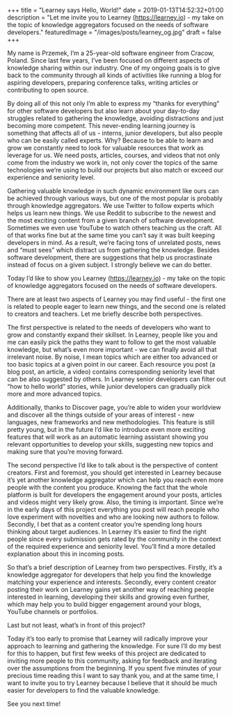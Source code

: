 +++
title = "Learney says Hello, World!"
date = 2019-01-13T14:52:32+01:00
description = "Let me invite you to Learney (https://learney.io) - my take on the topic of knowledge aggregators focused on the needs of software developers."
featuredImage = "/images/posts/learney_og.jpg"
draft = false
+++

My name is Przemek, I’m a 25-year-old software engineer from Cracow, Poland. Since last few years, I’ve been focused on different aspects of knowledge sharing within our industry. One of my ongoing goals is to give back to the community through all kinds of activities like running a blog for aspiring developers, preparing conference talks, writing articles or contributing to open source.

By doing all of this not only I’m able to express my “thanks for everything” for other software developers but also learn about your day-to-day struggles related to gathering the knowledge, avoiding distractions and just becoming more competent. This never-ending learning journey is something that affects all of us - interns, junior developers, but also people who can be easily called experts. Why? Because to be able to learn and grow we constantly need to look for valuable resources that work as leverage for us. We need posts, articles, courses, and videos that not only come from the industry we work in, not only cover the topics of the same technologies we’re using to build our projects but also match or exceed our experience and seniority level.

Gathering valuable knowledge in such dynamic environment like ours can be achieved through various ways, but one of the most popular is probably through knowledge aggregators. We use Twitter to follow experts which helps us learn new things. We use Reddit to subscribe to the newest and the most exciting content from a given branch of software development. Sometimes we even use YouTube to watch others teaching us the craft. All of that works fine but at the same time you can’t say it was built keeping developers in mind. As a result, we’re facing tons of unrelated posts, news and “must sees” which distract us from gathering the knowledge. Besides software development, there are suggestions that help us procrastinate instead of focus on a given subject. I strongly believe we can do better.

Today I’d like to show you Learney (https://learney.io) - my take on the topic of knowledge aggregators focused on the needs of software developers.

There are at least two aspects of Learney you may find useful - the first one is related to people eager to learn new things, and the second one is related to creators and teachers. Let me briefly describe both perspectives.

The first perspective is related to the needs of developers who want to grow and constantly expand their skillset. In Learney, people like you and me can easily pick the paths they want to follow to get the most valuable knowledge, but what’s even more important - we can finally avoid all that irrelevant noise. By noise, I mean topics which are either too advanced or too basic topics at a given point in our career. Each resource you post (a blog post, an article, a video) contains corresponding seniority level that can be also suggested by others. In Learney senior developers can filter out “how to hello world” stories, while junior developers can gradually pick more and more advanced topics.

Additionally, thanks to Discover page, you’re able to widen your worldview and discover all the things outside of your areas of interest - new languages, new frameworks and new methodologies. This feature is still pretty young, but in the future I’d like to introduce even more exciting features that will work as an automatic learning assistant showing you relevant opportunities to develop your skills, suggesting new topics and making sure that you’re moving forward.

The second perspective I’d like to talk about is the perspective of content creators. First and foremost, you should get interested in Learney because it’s yet another knowledge aggregator which can help you reach even more people with the content you produce. Knowing the fact that the whole platform is built for developers the engagement around your posts, articles and videos might very likely grow. Also, the timing is important. Since we’re in the early days of this project everything you post will reach people who love experiment with novelties and who are looking new authors to follow. Secondly, I bet that as a content creator you’re spending long hours thinking about target audiences. In Learney it’s easier to find the right people since every submission gets rated by the community in the context of the required experience and seniority level. You’ll find a more detailed explanation about this in incoming posts.

So that’s a brief description of Learney from two perspectives. Firstly, it’s a knowledge aggregator for developers that help you find the knowledge matching your experience and interests. Secondly, every content creator posting their work on Learney gains yet another way of reaching people interested in learning, developing their skills and growing even further, which may help you to build bigger engagement around your blogs, YouTube channels or portfolios.

Last but not least, what’s in front of this project?

Today it’s too early to promise that Learney will radically improve your approach to learning and gathering the knowledge. For sure I’ll do my best for this to happen, but first few weeks of this project are dedicated to inviting more people to this community, asking for feedback and iterating over the assumptions from the beginning. If you spent five minutes of your precious time reading this I want to say thank you, and at the same time, I want to invite you to try Learney because I believe that it should be much easier for developers to find the valuable knowledge.

See you next time!
